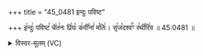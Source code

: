 +++
title = "45_0481 इन्दुः पविष्ट"

+++
इ꣡न्दुः꣢ पविष्ट꣣ चे꣡त꣢नः प्रि꣣यः꣡ क꣢वी꣣नां꣢ म꣣तिः꣢। सृ꣣ज꣡दश्व꣢꣯ꣳ र꣣थी꣡रि꣢व ॥ 45:0481 ॥

<details><summary>विस्वर-मूलम् (VC)</summary>

इन्दुः पविष्ट चेतनः प्रियः कवीनां मतिः । सृजदश्वꣳ रथीरिव ॥४८१॥
</details>